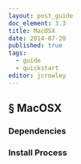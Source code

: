 ```yaml
---
layout: post_guide
doc_element: 3.3
title: MacOSX
date: 2014-07-20
published: true
tags:
  - guide
  - quickstart
editor: jcrowley
---
```


## &sect; MacOSX

### Dependencies

### Install Process


